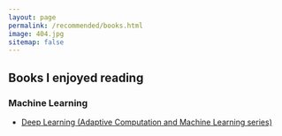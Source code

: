 ```yaml
---
layout: page
permalink: /recommended/books.html
image: 404.jpg
sitemap: false
---
```


## Books I enjoyed reading

### Machine Learning

* [Deep Learning (Adaptive Computation and Machine Learning series)](https://www.amazon.com/gp/product/0262035618/ref=as_li_tl?ie=UTF8&camp=1789&creative=9325&creativeASIN=0262035618&linkCode=as2&tag=saschadittman-20&linkId=0a7bb599c16c3981bcfa13698ea25217)